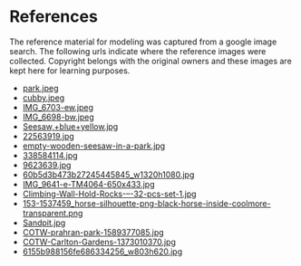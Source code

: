 # References

The reference material for modeling was captured from a google image search. The following urls indicate
where the reference images were collected. Copyright belongs with the original owners and these images are
kept here for learning purposes.

* [park.jpeg](https://images.squarespace-cdn.com/content/52201f5ee4b068beb2a50e91/1615936300066-9EB8BKQ8GTUXMIB8FOF0/nature+play+playground+%40+wyndham+park%2C+werribee+mamma+knows+west+copyright-9.jpg?format=1500w&content-type=image%2Fjpeg)
* [cubby.jpeg](https://www.google.com/url?sa=i&url=https%3A%2F%2Fwww.mammaknowswest.com.au%2Fparksplaygrounds-content%2Fnature-play-playground-wyndham-park-werribee&psig=AOvVaw1SqumD-BqWYnSi_ZfO77pA&ust=1669192807167000&source=images&cd=vfe&ved=2ahUKEwi-p_fzscH7AhV9T2wGHZtDDAAQjRx6BAgAEAo)
* [IMG_6703-ew.jpeg](https://www.larkindustries.com.au/wp/wp-content/uploads/2020/07/IMG_6703-ew.jpeg)
* [IMG_6698-bw.jpeg](https://www.larkindustries.com.au/wp/wp-content/uploads/2020/07/IMG_6698-bw.jpeg)
* [Seesaw,+blue+yellow.jpg](https://irp-cdn.multiscreensite.com/29726fa2/dms3rep/multi/Seesaw%2C+blue+yellow.jpg)
* [22563919.jpg](https://en.pimg.jp/022/563/919/1/22563919.jpg)
* [empty-wooden-seesaw-in-a-park.jpg](https://images.barewalls.com/comp/art-print-poster/bwc15216194/empty-wooden-seesaw-in-a-park.jpg)
* [338584114.jpg](https://static2.bigstockphoto.com/8/3/3/large1500/338584114.jpg)
* [9623639.jpg](https://images.findtheneedle.co.uk/findtheneedle/products/9623639.jpg)
* [60b5d3b473b27245445845_w1320h1080.jpg](https://s.catch.com.au/images/product/0002/2730/60b5d3b473b27245445845_w1320h1080.jpg)
* [IMG_9641-e-TM4064-650x433.jpg](https://www.commercialsystems.com.au/wp-content/uploads/2015/08/IMG_9641-e-TM4064-650x433.jpg)
* [Climbing-Wall-Hold-Rocks-–-32-pcs-set-1.jpg](https://littlenation.com.au/wp-content/uploads/2020/08/Climbing-Wall-Hold-Rocks-%E2%80%93-32-pcs-set-1.jpg)
* [153-1537459_horse-silhouette-png-black-horse-inside-coolmore-transparent.png](https://www.pngfind.com/pngs/m/153-1537459_horse-silhouette-png-black-horse-inside-coolmore-transparent.png)
* [Sandpit.jpg](https://upload.wikimedia.org/wikipedia/commons/7/74/Sandpit.jpg)
* [COTW-prahran-park-1589377085.jpg](https://www.courtsoftheworld.com/upload/courts/102/0/COTW-prahran-park-1589377085.jpg)
* [COTW-Carlton-Gardens-1373010370.jpg](https://www.courtsoftheworld.com/upload/courts/6864/0/COTW-Carlton-Gardens-1373010370.jpg)
* [6155b988156fe686334256_w803h620.jpg](https://s.catch.com.au/images/product/0056/56658/6155b988156fe686334256_w803h620.jpg)
